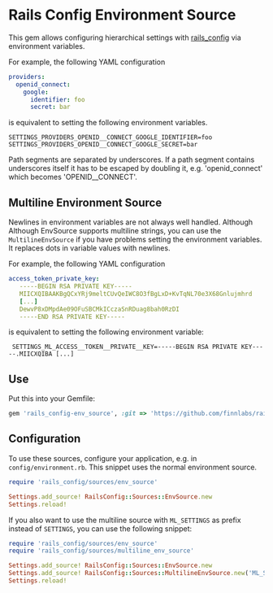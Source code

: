 # Rails Config Environment Source

This gem allows configuring hierarchical settings with [rails_config](https://github.com/railsjedi/rails_config) via environment variables.

For example, the following YAML configuration

```yaml
providers:
  openid_connect:
    google:
      identifier: foo
      secret: bar
```

is equivalent to setting the following environment variables.

    SETTINGS_PROVIDERS_OPENID__CONNECT_GOOGLE_IDENTIFIER=foo
    SETTINGS_PROVIDERS_OPENID__CONNECT_GOOGLE_SECRET=bar

Path segments are separated by underscores. If a path segment contains underscores itself it has to be escaped by doubling it, e.g. 'openid_connect' which becomes 'OPENID__CONNECT'.

## Multiline Environment Source

Newlines in environment variables are not always well handled. Although Although EnvSource supports multiline strings, you can use the `MultilineEnvSource` if you have problems setting the environment variables. It replaces dots in variable values with newlines.

For example, the following YAML configuration

```yaml
access_token_private_key:
   -----BEGIN RSA PRIVATE KEY-----
   MIICXQIBAAKBgQCxYRj9meltCUvQeIWC8O3fBgLxD+KvTqNL70e3X68Gnlujmhrd
   [...]
   DewvP8xDMpdAe09OFuSBCMkICczaSnRDuag8bah0RzDI
   -----END RSA PRIVATE KEY-----
```

is equivalent to setting the following environment variable:

     SETTINGS_ML_ACCESS__TOKEN__PRIVATE__KEY=-----BEGIN RSA PRIVATE KEY-----.MIICXQIBA [...]

## Use

Put this into your Gemfile:

```ruby
gem 'rails_config-env_source', :git => 'https://github.com/finnlabs/rails_config-env_source', :branch => 'dev'
```

## Configuration

To use these sources, configure your application, e.g. in `config/environment.rb`. This snippet uses the normal environment source.

```ruby
require 'rails_config/sources/env_source'

Settings.add_source! RailsConfig::Sources::EnvSource.new
Settings.reload!
```

If you also want to use the multiline source with `ML_SETTINGS` as prefix instead of `SETTINGS`, you can use the following snippet:

```ruby
require 'rails_config/sources/env_source'
require 'rails_config/sources/multiline_env_source'

Settings.add_source! RailsConfig::Sources::EnvSource.new
Settings.add_source! RailsConfig::Sources::MultilineEnvSource.new('ML_SETTINGS')
Settings.reload!
```

